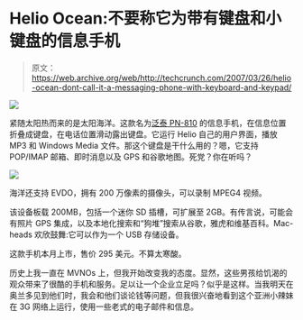 # Helio Ocean:不要称它为带有键盘和小键盘的信息手机

> 原文：<https://web.archive.org/web/http://techcrunch.com/2007/03/26/helio-ocean-dont-call-it-a-messaging-phone-with-keyboard-and-keypad/>

![](img/fe5352dd3317e87a99ace59ecb8192d7.png)

紧随太阳热而来的是太阳海洋。这款名为[泛泰 PN-810](https://web.archive.org/web/20160420235915/http://crunchgear.com/2007/02/21/helio-slider-coming-soon/) 的信息手机，在信息位置折叠成键盘，在电话位置滑动露出键盘。它运行 Helio 自己的用户界面，播放 MP3 和 Windows Media 文件。那这个键盘是干什么用的？嗯，它支持 POP/IMAP 邮箱、即时消息以及 GPS 和谷歌地图。死党？你在听吗？

![](img/5c6ac8c14242f3fa736fdf2474105e4f.png)

海洋还支持 EVDO，拥有 200 万像素的摄像头，可以录制 MPEG4 视频。

该设备板载 200MB，包括一个迷你 SD 插槽，可扩展至 2GB。有传言说，可能会有照片 GPS 集成，以及本地化搜索和“狗堆”搜索从谷歌，雅虎和维基百科。Mac-heads 欢欣鼓舞:它可以作为一个 USB 存储设备。

这款手机本月上市，售价 295 美元。不算太寒酸。

历史上我一直在 MVNOs 上，但我开始改变我的态度。显然，这些男孩给饥渴的观众带来了很酷的手机和服务。足以让一个企业立足吗？似乎是这样。当我明天在奥兰多见到他们时，我会和他们谈论钱等问题，但我很兴奋地看到这个亚洲小辣妹在 3G 网络上运行，使用一些老式的电子邮件和信息。